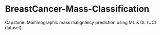 # BreastCancer-Mass-Classification
Capstone: Mammographic mass malignancy prediction using ML &amp; DL (UCI dataset)
